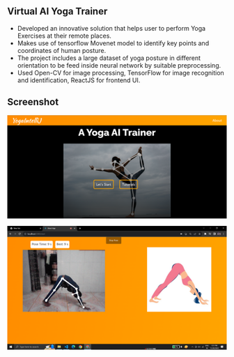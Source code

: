 ## Virtual AI Yoga Trainer

  - Developed an innovative solution that helps user to perform Yoga Exercises at their remote places.
  - Makes use of tensorflow Movenet model to identify key points and coordinates of human posture.
  - The project includes a large dataset of yoga posture in different orientation to be feed inside neural network by
  suitable preprocessing.
  - Used Open-CV for image processing, TensorFlow for image recognition and identification, ReactJS for frontend UI.

## Screenshot 

  ![S1](https://github.com/Ajay4486/Virtual-Yoga-Trainer/blob/main/images/s1.png)


  ![S3](https://github.com/Ajay4486/Virtual-Yoga-Trainer/blob/main/images/s3.png)
